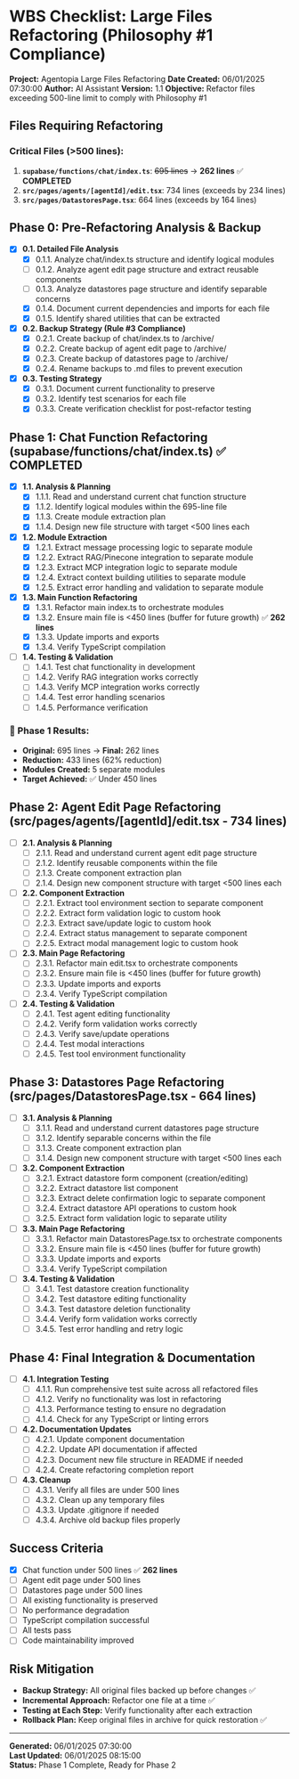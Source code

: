 # WBS Checklist: Large Files Refactoring (Philosophy #1 Compliance)

**Project:** Agentopia Large Files Refactoring
**Date Created:** 06/01/2025 07:30:00
**Author:** AI Assistant
**Version:** 1.1
**Objective:** Refactor files exceeding 500-line limit to comply with Philosophy #1

## Files Requiring Refactoring

### Critical Files (>500 lines):
1. **`supabase/functions/chat/index.ts`**: ~~695 lines~~ → **262 lines** ✅ **COMPLETED**
2. **`src/pages/agents/[agentId]/edit.tsx`**: 734 lines (exceeds by 234 lines)
3. **`src/pages/DatastoresPage.tsx`**: 664 lines (exceeds by 164 lines)

## Phase 0: Pre-Refactoring Analysis & Backup

- [x] **0.1. Detailed File Analysis**
    - [x] 0.1.1. Analyze chat/index.ts structure and identify logical modules
    - [ ] 0.1.2. Analyze agent edit page structure and extract reusable components
    - [ ] 0.1.3. Analyze datastores page structure and identify separable concerns
    - [x] 0.1.4. Document current dependencies and imports for each file
    - [x] 0.1.5. Identify shared utilities that can be extracted

- [x] **0.2. Backup Strategy (Rule #3 Compliance)**
    - [x] 0.2.1. Create backup of chat/index.ts to /archive/
    - [x] 0.2.2. Create backup of agent edit page to /archive/
    - [x] 0.2.3. Create backup of datastores page to /archive/
    - [x] 0.2.4. Rename backups to .md files to prevent execution

- [x] **0.3. Testing Strategy**
    - [x] 0.3.1. Document current functionality to preserve
    - [x] 0.3.2. Identify test scenarios for each file
    - [x] 0.3.3. Create verification checklist for post-refactor testing

## Phase 1: Chat Function Refactoring (supabase/functions/chat/index.ts) ✅ **COMPLETED**

- [x] **1.1. Analysis & Planning**
    - [x] 1.1.1. Read and understand current chat function structure
    - [x] 1.1.2. Identify logical modules within the 695-line file
    - [x] 1.1.3. Create module extraction plan
    - [x] 1.1.4. Design new file structure with target <500 lines each

- [x] **1.2. Module Extraction**
    - [x] 1.2.1. Extract message processing logic to separate module
    - [x] 1.2.2. Extract RAG/Pinecone integration to separate module
    - [x] 1.2.3. Extract MCP integration logic to separate module
    - [x] 1.2.4. Extract context building utilities to separate module
    - [x] 1.2.5. Extract error handling and validation to separate module

- [x] **1.3. Main Function Refactoring**
    - [x] 1.3.1. Refactor main index.ts to orchestrate modules
    - [x] 1.3.2. Ensure main file is <450 lines (buffer for future growth) ✅ **262 lines**
    - [x] 1.3.3. Update imports and exports
    - [x] 1.3.4. Verify TypeScript compilation

- [ ] **1.4. Testing & Validation**
    - [ ] 1.4.1. Test chat functionality in development
    - [ ] 1.4.2. Verify RAG integration works correctly
    - [ ] 1.4.3. Verify MCP integration works correctly
    - [ ] 1.4.4. Test error handling scenarios
    - [ ] 1.4.5. Performance verification

### **🎉 Phase 1 Results:**
- **Original:** 695 lines → **Final:** 262 lines  
- **Reduction:** 433 lines (62% reduction)
- **Modules Created:** 5 separate modules
- **Target Achieved:** ✅ Under 450 lines

## Phase 2: Agent Edit Page Refactoring (src/pages/agents/[agentId]/edit.tsx - 734 lines)

- [ ] **2.1. Analysis & Planning**
    - [ ] 2.1.1. Read and understand current agent edit page structure
    - [ ] 2.1.2. Identify reusable components within the file
    - [ ] 2.1.3. Create component extraction plan
    - [ ] 2.1.4. Design new component structure with target <500 lines each

- [ ] **2.2. Component Extraction**
    - [ ] 2.2.1. Extract tool environment section to separate component
    - [ ] 2.2.2. Extract form validation logic to custom hook
    - [ ] 2.2.3. Extract save/update logic to custom hook
    - [ ] 2.2.4. Extract status management to separate component
    - [ ] 2.2.5. Extract modal management logic to custom hook

- [ ] **2.3. Main Page Refactoring**
    - [ ] 2.3.1. Refactor main edit.tsx to orchestrate components
    - [ ] 2.3.2. Ensure main file is <450 lines (buffer for future growth)
    - [ ] 2.3.3. Update imports and exports
    - [ ] 2.3.4. Verify TypeScript compilation

- [ ] **2.4. Testing & Validation**
    - [ ] 2.4.1. Test agent editing functionality
    - [ ] 2.4.2. Verify form validation works correctly
    - [ ] 2.4.3. Verify save/update operations
    - [ ] 2.4.4. Test modal interactions
    - [ ] 2.4.5. Test tool environment functionality

## Phase 3: Datastores Page Refactoring (src/pages/DatastoresPage.tsx - 664 lines)

- [ ] **3.1. Analysis & Planning**
    - [ ] 3.1.1. Read and understand current datastores page structure
    - [ ] 3.1.2. Identify separable concerns within the file
    - [ ] 3.1.3. Create component extraction plan
    - [ ] 3.1.4. Design new component structure with target <500 lines each

- [ ] **3.2. Component Extraction**
    - [ ] 3.2.1. Extract datastore form component (creation/editing)
    - [ ] 3.2.2. Extract datastore list component
    - [ ] 3.2.3. Extract delete confirmation logic to separate component
    - [ ] 3.2.4. Extract datastore API operations to custom hook
    - [ ] 3.2.5. Extract form validation logic to separate utility

- [ ] **3.3. Main Page Refactoring**
    - [ ] 3.3.1. Refactor main DatastoresPage.tsx to orchestrate components
    - [ ] 3.3.2. Ensure main file is <450 lines (buffer for future growth)
    - [ ] 3.3.3. Update imports and exports
    - [ ] 3.3.4. Verify TypeScript compilation

- [ ] **3.4. Testing & Validation**
    - [ ] 3.4.1. Test datastore creation functionality
    - [ ] 3.4.2. Test datastore editing functionality
    - [ ] 3.4.3. Test datastore deletion functionality
    - [ ] 3.4.4. Verify form validation works correctly
    - [ ] 3.4.5. Test error handling and retry logic

## Phase 4: Final Integration & Documentation

- [ ] **4.1. Integration Testing**
    - [ ] 4.1.1. Run comprehensive test suite across all refactored files
    - [ ] 4.1.2. Verify no functionality was lost in refactoring
    - [ ] 4.1.3. Performance testing to ensure no degradation
    - [ ] 4.1.4. Check for any TypeScript or linting errors

- [ ] **4.2. Documentation Updates**
    - [ ] 4.2.1. Update component documentation
    - [ ] 4.2.2. Update API documentation if affected
    - [ ] 4.2.3. Document new file structure in README if needed
    - [ ] 4.2.4. Create refactoring completion report

- [ ] **4.3. Cleanup**
    - [ ] 4.3.1. Verify all files are under 500 lines
    - [ ] 4.3.2. Clean up any temporary files
    - [ ] 4.3.3. Update .gitignore if needed
    - [ ] 4.3.4. Archive old backup files properly

## Success Criteria

- [x] Chat function under 500 lines ✅ **262 lines**
- [ ] Agent edit page under 500 lines  
- [ ] Datastores page under 500 lines
- [ ] All existing functionality is preserved
- [ ] No performance degradation
- [ ] TypeScript compilation successful
- [ ] All tests pass
- [ ] Code maintainability improved

## Risk Mitigation

- **Backup Strategy:** All original files backed up before changes ✅
- **Incremental Approach:** Refactor one file at a time ✅
- **Testing at Each Step:** Verify functionality after each extraction
- **Rollback Plan:** Keep original files in archive for quick restoration ✅

---
**Generated:** 06/01/2025 07:30:00  
**Last Updated:** 06/01/2025 08:15:00  
**Status:** Phase 1 Complete, Ready for Phase 2 